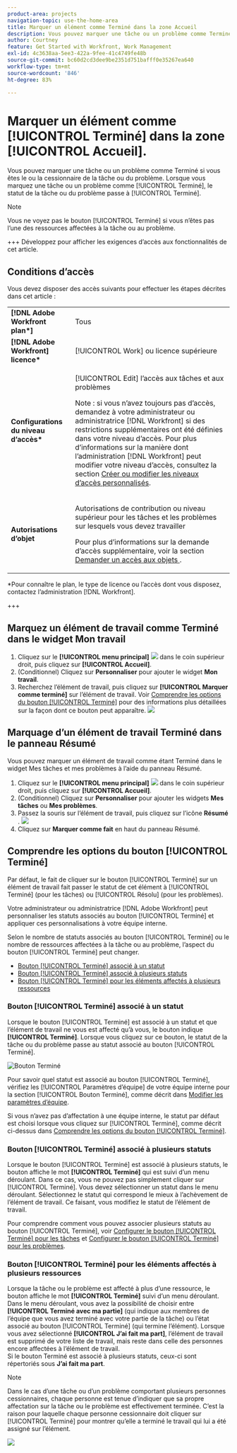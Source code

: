 ```yaml
---
product-area: projects
navigation-topic: use-the-home-area
title: Marquer un élément comme Terminé dans la zone Accueil
description: Vous pouvez marquer une tâche ou un problème comme Terminé si vous êtes le ou la cessionnaire de la tâche ou du problème. Lorsque vous marquez une tâche ou un problème comme étant terminé, le statut de la tâche ou du problème passe à Terminé.
author: Courtney
feature: Get Started with Workfront, Work Management
exl-id: 4c3638aa-5ee3-422a-9fee-41c4749fe48b
source-git-commit: bc60d2cd3dee9be2351d751bafff0e35267ea640
workflow-type: tm+mt
source-wordcount: '846'
ht-degree: 83%

---
```


# Marquer un élément comme [!UICONTROL Terminé] dans la zone [!UICONTROL Accueil].

Vous pouvez marquer une tâche ou un problème comme Terminé si vous êtes le ou la cessionnaire de la tâche ou du problème. Lorsque vous marquez une tâche ou un problème comme [!UICONTROL Terminé], le statut de la tâche ou du problème passe à [!UICONTROL Terminé].

>[!NOTE]
>
>Vous ne voyez pas le bouton [!UICONTROL Terminé] si vous n’êtes pas l’une des ressources affectées à la tâche ou au problème.

+++ Développez pour afficher les exigences d’accès aux fonctionnalités de cet article.

## Conditions d’accès

Vous devez disposer des accès suivants pour effectuer les étapes décrites dans cet article :

<table style="table-layout:auto"> 
 <col> 
 </col> 
 <col> 
 </col> 
 <tbody> 
  <tr> 
   <td role="rowheader"><strong>[!DNL Adobe Workfront plan*]</strong></td> 
   <td> <p>Tous</p> </td> 
  </tr> 
  <tr> 
   <td role="rowheader"><strong>[!DNL Adobe Workfront] licence*</strong></td> 
   <td> <p>[!UICONTROL Work] ou licence supérieure</p> </td> 
  </tr> 
  <tr> 
   <td role="rowheader"><strong>Configurations du niveau d’accès*</strong></td> 
   <td> <p>[!UICONTROL Edit] l’accès aux tâches et aux problèmes</p> <p>Note : si vous n’avez toujours pas d’accès, demandez à votre administrateur ou administratrice [!DNL Workfront] si des restrictions supplémentaires ont été définies dans votre niveau d’accès. Pour plus d’informations sur la manière dont l’administration [!DNL Workfront] peut modifier votre niveau d’accès, consultez la section <a href="../../../administration-and-setup/add-users/configure-and-grant-access/create-modify-access-levels.md" class="MCXref xref">Créer ou modifier les niveaux d’accès personnalisés</a>.</p> </td> 
  </tr> 
  <tr> 
   <td role="rowheader"><strong>Autorisations d’objet</strong></td> 
   <td> <p>Autorisations de contribution ou niveau supérieur pour les tâches et les problèmes sur lesquels vous devez travailler</p> <p>Pour plus d’informations sur la demande d’accès supplémentaire, voir la section <a href="../../../workfront-basics/grant-and-request-access-to-objects/request-access.md" class="MCXref xref">Demander un accès aux objets </a>.</p> </td> 
  </tr> 
 </tbody> 
</table>

&#42;Pour connaître le plan, le type de licence ou l’accès dont vous disposez, contactez l’administration [!DNL Workfront].

+++

## Marquez un élément de travail comme Terminé dans le widget Mon travail

1. Cliquez sur le **[!UICONTROL menu principal]** ![](assets/main-menu-icon.png) dans le coin supérieur droit, puis cliquez sur **[!UICONTROL Accueil]**.
1. (Conditionnel) Cliquez sur **Personnaliser** pour ajouter le widget **Mon travail**.
1. Recherchez l’élément de travail, puis cliquez sur **[!UICONTROL Marquer comme terminé]** sur l’élément de travail.
Voir [Comprendre les options du bouton [!UICONTROL Terminé]](#understand-the-options-of-the-done-button) pour des informations plus détaillées sur la façon dont ce bouton peut apparaître.
   ![](assets/my-work-done.png)


## Marquage d’un élément de travail Terminé dans le panneau Résumé

Vous pouvez marquer un élément de travail comme étant Terminé dans le widget Mes tâches et mes problèmes à l’aide du panneau Résumé.

1. Cliquez sur le **[!UICONTROL menu principal]** ![](assets/main-menu-icon.png) dans le coin supérieur droit, puis cliquez sur **[!UICONTROL Accueil]**.
1. (Conditionnel) Cliquez sur **Personnaliser** pour ajouter les widgets **Mes tâches** ou **Mes problèmes**.
1. Passez la souris sur l’élément de travail, puis cliquez sur l’icône **Résumé** .
   ![](assets/open-summary-new-home.png)
1. Cliquez sur **Marquer comme fait** en haut du panneau Résumé.


## Comprendre les options du bouton [!UICONTROL Terminé]

Par défaut, le fait de cliquer sur le bouton [!UICONTROL Terminé] sur un élément de travail fait passer le statut de cet élément à [!UICONTROL Terminé] (pour les tâches) ou [!UICONTROL Résolu] (pour les problèmes).

Votre administrateur ou administratrice [!DNL Adobe Workfront] peut personnaliser les statuts associés au bouton [!UICONTROL Terminé] et appliquer ces personnalisations à votre équipe interne.

Selon le nombre de statuts associés au bouton [!UICONTROL Terminé] ou le nombre de ressources affectées à la tâche ou au problème, l’aspect du bouton [!UICONTROL Terminé] peut changer.

* [Bouton [!UICONTROL Terminé] associé à un statut](#done-button-associated-with-one-status)
* [Bouton [!UICONTROL Terminé] associé à plusieurs statuts](#done-button-associated-with-multiple-statuses)
* [Bouton [!UICONTROL Terminé] pour les éléments affectés à plusieurs ressources](#done-button-for-items-assigned-to-multiple-resources)

### Bouton [!UICONTROL Terminé] associé à un statut

Lorsque le bouton [!UICONTROL Terminé] est associé à un statut et que l’élément de travail ne vous est affecté qu’à vous, le bouton indique **[!UICONTROL Terminé]**. Lorsque vous cliquez sur ce bouton, le statut de la tâche ou du problème passe au statut associé au bouton [!UICONTROL Terminé].

![Bouton Terminé](assets/done-button-status.png)

Pour savoir quel statut est associé au bouton [!UICONTROL Terminé], vérifiez les [!UICONTROL Paramètres d’équipe] de votre équipe interne pour la section [!UICONTROL Bouton Terminé], comme décrit dans [Modifier les paramètres d’équipe](../../../people-teams-and-groups/create-and-manage-teams/edit-team-settings.md).

Si vous n’avez pas d’affectation à une équipe interne, le statut par défaut est choisi lorsque vous cliquez sur [!UICONTROL Terminé], comme décrit ci-dessus dans [Comprendre les options du bouton [!UICONTROL Terminé]](#understand-the-options-of-the-done-button).

### Bouton [!UICONTROL Terminé] associé à plusieurs statuts

Lorsque le bouton [!UICONTROL Terminé] est associé à plusieurs statuts, le bouton affiche le mot **[!UICONTROL Terminé]** qui est suivi d’un menu déroulant. Dans ce cas, vous ne pouvez pas simplement cliquer sur [!UICONTROL Terminé]. Vous devez sélectionner un statut dans le menu déroulant. Sélectionnez le statut qui correspond le mieux à l’achèvement de l’élément de travail. Ce faisant, vous modifiez le statut de l’élément de travail.

Pour comprendre comment vous pouvez associer plusieurs statuts au bouton [!UICONTROL Terminé], voir [Configurer le bouton [!UICONTROL Terminé] pour les tâches](../../../people-teams-and-groups/create-and-manage-teams/configure-the-done-button-for-tasks.md) et [Configurer le bouton [!UICONTROL Terminé] pour les problèmes](../../../people-teams-and-groups/create-and-manage-teams/configure-the-done-button-for-issues.md).

### Bouton [!UICONTROL Terminé] pour les éléments affectés à plusieurs ressources

Lorsque la tâche ou le problème est affecté à plus d’une ressource, le bouton affiche le mot **[!UICONTROL Terminé]** suivi d’un menu déroulant. Dans le menu déroulant, vous avez la possibilité de choisir entre **[!UICONTROL Terminé avec ma partie]** (qui indique aux membres de l’équipe que vous avez terminé avec votre partie de la tâche) ou l’état associé au bouton [!UICONTROL Terminé] (qui termine l’élément). Lorsque vous avez sélectionné **[!UICONTROL J’ai fait ma part]**, l’élément de travail est supprimé de votre liste de travail, mais reste dans celle des personnes encore affectées à l’élément de travail.\
Si le bouton Terminé est associé à plusieurs statuts, ceux-ci sont répertoriés sous **J’ai fait ma part**.

>[!NOTE]
>
>Dans le cas d’une tâche ou d’un problème comportant plusieurs personnes cessionnaires, chaque personne est tenue d’indiquer que sa propre affectation sur la tâche ou le problème est effectivement terminée. C’est la raison pour laquelle chaque personne cessionnaire doit cliquer sur [!UICONTROL Terminé] pour montrer qu’elle a terminé le travail qui lui a été assigné sur l’élément.

![](assets/done-with-my-part.png)

